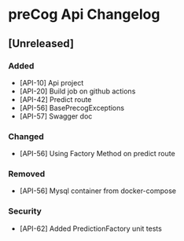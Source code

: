 # preCog Api Changelog
<!-- All notable changes to this project will be documented in this file.

The format is based on [Keep a Changelog](https://keepachangelog.com/en/1.0.0/),
and this project adheres to [Semantic Versioning](https://semver.org/spec/v2.0.0.html). -->

<!-- [Unreleased]
### Added
### Changed
### Deprecated
### Removed
### Fixed
### Security
-->

## [Unreleased]

### Added
- [API-10] Api project
- [API-20] Build job on github actions
- [API-42] Predict route
- [API-56] BasePrecogExceptions
- [API-57] Swagger doc

### Changed
- [API-56] Using Factory Method on predict route

### Removed
- [API-56] Mysql container from docker-compose

### Security
- [API-62] Added PredictionFactory unit tests